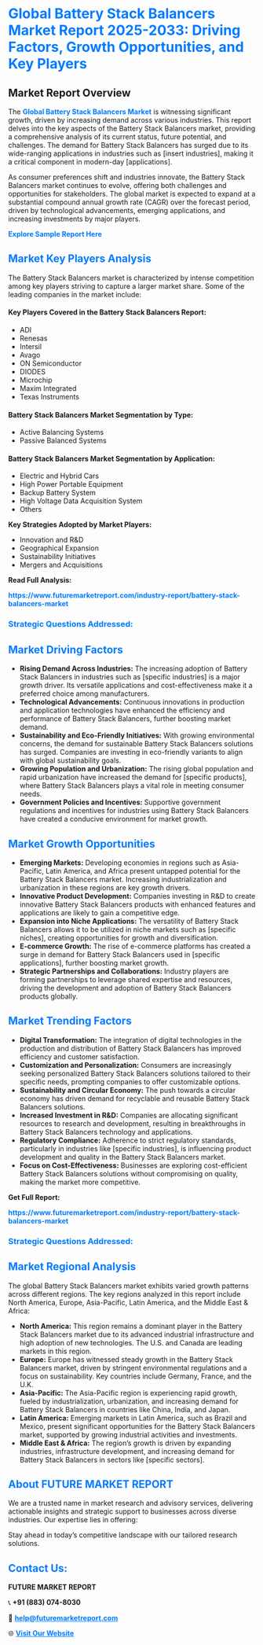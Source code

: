 <h1 style="color: #007BFF;">Global Battery Stack Balancers Market Report 2025-2033: Driving Factors, Growth Opportunities, and Key Players</h1>

<section id="overview">
<h2>Market Report Overview</h2>
<p>The <a href="https://www.futuremarketreport.com/industry-report/battery-stack-balancers-market" style="color: #007BFF; text-decoration: none;"><strong>Global Battery Stack Balancers Market</strong></a> is witnessing significant growth, driven by increasing demand across various industries. This report delves into the key aspects of the Battery Stack Balancers market, providing a comprehensive analysis of its current status, future potential, and challenges. The demand for Battery Stack Balancers has surged due to its wide-ranging applications in industries such as [insert industries], making it a critical component in modern-day [applications].</p>
<p>As consumer preferences shift and industries innovate, the Battery Stack Balancers market continues to evolve, offering both challenges and opportunities for stakeholders. The global market is expected to expand at a substantial compound annual growth rate (CAGR) over the forecast period, driven by technological advancements, emerging applications, and increasing investments by major players.</p>
</section>

<section id="overview">
<p><a href="https://www.futuremarketreport.com/request-sample/reportId=115831" style="color: #007BFF; text-decoration: none;"><strong>Explore Sample Report Here</strong></a></p>
</section>

<section id="key-players">
<h2 style="color: #007BFF;">Market Key Players Analysis</h2>
<p>The Battery Stack Balancers market is characterized by intense competition among key players striving to capture a larger market share. Some of the leading companies in the market include:</p>
<h4>Key Players Covered in the Battery Stack Balancers Report:</h4>
<ul><li>ADI</li><li>Renesas</li><li>Intersil</li><li>Avago</li><li>ON Semiconductor</li><li>DIODES</li><li>Microchip</li><li>Maxim Integrated</li><li>Texas Instruments</li></ul>
<h4>Battery Stack Balancers Market Segmentation by Type:</h4>
<ul><li>Active Balancing Systems</li><li>Passive Balanced Systems</li></ul>

<h4>Battery Stack Balancers Market Segmentation by Application:</h4>
<ul><li>Electric and Hybrid Cars</li><li>High Power Portable Equipment</li><li>Backup Battery System</li><li>High Voltage Data Acquisition System</li><li>Others</li></ul>
<p><strong>Key Strategies Adopted by Market Players:</strong></p>
<ul>
<li>Innovation and R&D</li>
<li>Geographical Expansion</li>
<li>Sustainability Initiatives</li>
<li>Mergers and Acquisitions</li>
</ul>
</section>

<section>
<p><strong>Read Full Analysis: </strong></p><a href="https://www.futuremarketreport.com/industry-report/battery-stack-balancers-market" style="color: #007BFF; text-decoration: none;"><strong>https://www.futuremarketreport.com/industry-report/battery-stack-balancers-market</strong></a>
<h3 style="color: #007BFF;">Strategic Questions Addressed:</h3>
</section>

<section id="driving-factors">
<h2 style="color: #007BFF;">Market Driving Factors</h2>
<ul>
<li><strong>Rising Demand Across Industries:</strong> The increasing adoption of Battery Stack Balancers in industries such as [specific industries] is a major growth driver. Its versatile applications and cost-effectiveness make it a preferred choice among manufacturers.</li>
<li><strong>Technological Advancements:</strong> Continuous innovations in production and application technologies have enhanced the efficiency and performance of Battery Stack Balancers, further boosting market demand.</li>
<li><strong>Sustainability and Eco-Friendly Initiatives:</strong> With growing environmental concerns, the demand for sustainable Battery Stack Balancers solutions has surged. Companies are investing in eco-friendly variants to align with global sustainability goals.</li>
<li><strong>Growing Population and Urbanization:</strong> The rising global population and rapid urbanization have increased the demand for [specific products], where Battery Stack Balancers plays a vital role in meeting consumer needs.</li>
<li><strong>Government Policies and Incentives:</strong> Supportive government regulations and incentives for industries using Battery Stack Balancers have created a conducive environment for market growth.</li>
</ul>
</section>

<section id="growth-opportunities">
<h2 style="color: #007BFF;">Market Growth Opportunities</h2>
<ul>
<li><strong>Emerging Markets:</strong> Developing economies in regions such as Asia-Pacific, Latin America, and Africa present untapped potential for the Battery Stack Balancers market. Increasing industrialization and urbanization in these regions are key growth drivers.</li>
<li><strong>Innovative Product Development:</strong> Companies investing in R&D to create innovative Battery Stack Balancers products with enhanced features and applications are likely to gain a competitive edge.</li>
<li><strong>Expansion into Niche Applications:</strong> The versatility of Battery Stack Balancers allows it to be utilized in niche markets such as [specific niches], creating opportunities for growth and diversification.</li>
<li><strong>E-commerce Growth:</strong> The rise of e-commerce platforms has created a surge in demand for Battery Stack Balancers used in [specific applications], further boosting market growth.</li>
<li><strong>Strategic Partnerships and Collaborations:</strong> Industry players are forming partnerships to leverage shared expertise and resources, driving the development and adoption of Battery Stack Balancers products globally.</li>
</ul>
</section>

<section id="trending-factors">
<h2 style="color: #007BFF;">Market Trending Factors</h2>
<ul>
<li><strong>Digital Transformation:</strong> The integration of digital technologies in the production and distribution of Battery Stack Balancers has improved efficiency and customer satisfaction.</li>
<li><strong>Customization and Personalization:</strong> Consumers are increasingly seeking personalized Battery Stack Balancers solutions tailored to their specific needs, prompting companies to offer customizable options.</li>
<li><strong>Sustainability and Circular Economy:</strong> The push towards a circular economy has driven demand for recyclable and reusable Battery Stack Balancers solutions.</li>
<li><strong>Increased Investment in R&D:</strong> Companies are allocating significant resources to research and development, resulting in breakthroughs in Battery Stack Balancers technology and applications.</li>
<li><strong>Regulatory Compliance:</strong> Adherence to strict regulatory standards, particularly in industries like [specific industries], is influencing product development and quality in the Battery Stack Balancers market.</li>
<li><strong>Focus on Cost-Effectiveness:</strong> Businesses are exploring cost-efficient Battery Stack Balancers solutions without compromising on quality, making the market more competitive.</li>
</ul>
</section>

<section>
<p><strong>Get Full Report: </strong></p><a href="https://www.futuremarketreport.com/industry-report/battery-stack-balancers-market" style="color: #007BFF; text-decoration: none;"><strong>https://www.futuremarketreport.com/industry-report/battery-stack-balancers-market</strong></a>
<h3 style="color: #007BFF;">Strategic Questions Addressed:</h3>
</section>


<section id="regional-analysis">
<h2 style="color: #007BFF;">Market Regional Analysis</h2>
<p>The global Battery Stack Balancers market exhibits varied growth patterns across different regions. The key regions analyzed in this report include North America, Europe, Asia-Pacific, Latin America, and the Middle East & Africa:</p>
<ul>
<li><strong>North America:</strong> This region remains a dominant player in the Battery Stack Balancers market due to its advanced industrial infrastructure and high adoption of new technologies. The U.S. and Canada are leading markets in this region.</li>
<li><strong>Europe:</strong> Europe has witnessed steady growth in the Battery Stack Balancers market, driven by stringent environmental regulations and a focus on sustainability. Key countries include Germany, France, and the U.K.</li>
<li><strong>Asia-Pacific:</strong> The Asia-Pacific region is experiencing rapid growth, fueled by industrialization, urbanization, and increasing demand for Battery Stack Balancers in countries like China, India, and Japan.</li>
<li><strong>Latin America:</strong> Emerging markets in Latin America, such as Brazil and Mexico, present significant opportunities for the Battery Stack Balancers market, supported by growing industrial activities and investments.</li>
<li><strong>Middle East & Africa:</strong> The region’s growth is driven by expanding industries, infrastructure development, and increasing demand for Battery Stack Balancers in sectors like [specific sectors].</li>
</ul>
</section>

<footer>
<h2 style="color: #007BFF;">About FUTURE MARKET REPORT</h2>
<p>We are a trusted name in market research and advisory services, delivering actionable insights and strategic support to businesses across diverse industries. Our expertise lies in offering:</p>

<p>Stay ahead in today’s competitive landscape with our tailored research solutions.</p>

<h2 style="color: #007BFF;">Contact Us:</h2>
<p><strong>FUTURE MARKET REPORT</strong></p>
<p>📞 <strong>+91 (883) 074-8030</strong></p>
<p>📧 <strong><a href="mailto:help@futuremarketreport.com" style="color: #007BFF;">help@futuremarketreport.com</a></strong></p>
<p>🌐 <strong><a href="https://www.futuremarketreport.com/" style="color: #007BFF;">Visit Our Website</a></strong></p>
</footer>